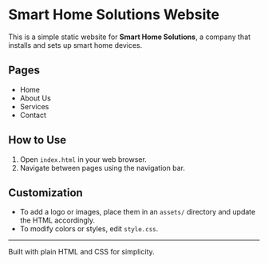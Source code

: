 # Smart Home Solutions Website

This is a simple static website for **Smart Home Solutions**, a company that installs and sets up smart home devices.

## Pages

- Home
- About Us
- Services
- Contact

## How to Use

1. Open `index.html` in your web browser.
2. Navigate between pages using the navigation bar.

## Customization

- To add a logo or images, place them in an `assets/` directory and update the HTML accordingly.
- To modify colors or styles, edit `style.css`.

---

Built with plain HTML and CSS for simplicity.